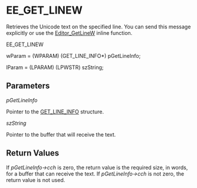 # EE\_GET\_LINEW

Retrieves the Unicode text on the specified line. You can send this message
explicitly or use the
[Editor\_GetLineW](../macro/editor_getlinew) inline function.

EE\_GET\_LINEW

wParam = (WPARAM) (GET\_LINE\_INFO\*) pGetLineInfo;

lParam = (LPARAM) (LPWSTR) szString;

## Parameters

_pGetLineInfo_

Pointer to the [GET\_LINE\_INFO](../structure/get_line_info) structure.

_szString_

Pointer to the buffer that will receive the text.

## Return Values

If _pGetLineInfo->cch_ is zero, the return value is the required
size, in words, for a buffer that can receive the text. If _pGetLineInfo->cch_ is not zero, the
return value is not used.
